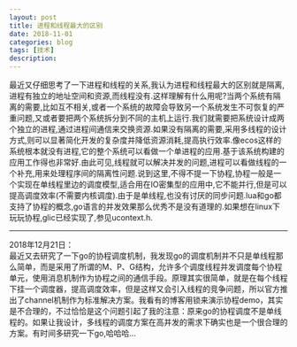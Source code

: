 ```yaml
---
layout: post
title: 进程和线程最大的区别
date: 2018-11-01
categories: blog
tags: [技术]
description: 
---
```


最近又仔细思考了一下进程和线程的关系,我认为进程和线程最大的区别就是隔离,进程有独立的地址空间和资源,而线程没有.这样理解有什么用呢?当两个系统有隔离的需要,比如互不相关,或者一个系统的故障会导致另一个系统发生不可恢复的严重问题,又或者要把两个系统拆分到不同的主机上运行.我们就需要把系统设计成两个独立的进程,通过进程间通信来交换资源.如果没有隔离的需要,采用多线程的设计方式,则可以显著简化开发的复杂度并降低资源消耗,提高执行效率.像ecos这样的系统根本就没有进程,它的整个系统可以看做一个单进程的应用.基于该系统构建的应用工作得也非常好.由此可见,线程就可以解决并发的问题,进程可以看做线程的一个补充,用来处理程序间的隔离性问题.说到这里,不得不提一下协程,协程一般是一个实现在单线程里边的调度模型,适合用在IO密集型的应用中,它不能并行,但是可以提高调度效率(不需要内核调度).由于是单线程,也没有讨厌的同步问题.lua和go都支持了协程的概念,go语言的并发效果那么优秀不是没有道理的.如果想在linux下玩玩协程,glic已经实现了,参见ucontext.h.      
   
---  

2018年12月21日：      
最近又去研究了一下go的协程调度机制，我发现go的调度机制并不只是单线程那么简单，而是采用了所谓的M、P、G结构，允许多个调度线程并发调度每个协程单元，使用消息机制作为协程之间的通信手段。原理其实很简单，就是在每个线程下挂一个调度器，提高调度效率，但是这样又会引入线程的竞争问题，所以官方推出了channel机制作为标准解决方案。我看有的博客用锁来演示协程demo，其实是不合理的，不过恰恰是这个问题引起了我的注意：原来go的协程调度不是单线程的。如果让我设计，多线程的调度方案在高并发的需求下确实也是一个很合理的方案。有时间多研究一下go,哈哈哈...
